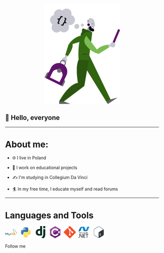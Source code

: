 
  
  
  <div align="center">
  <img src="Assets/NavyTheme-boy 1.png" width="250"/>
</div>

## :wave: Hello, everyone
  ---
  
# About me:

- :globe_with_meridians: I live in Poland

- :telescope: I work on educational projects

- :writing_hand: I'm studying in Collegium Da Vinci

- :surfer: In my free time, I educate myself and read forums

---

# Languages and Tools
  <img src="https://github.com/devicons/devicon/blob/master/icons/mysql/mysql-original-wordmark.svg" title="MySQL"  alt="MySQL" width="40" height="40"/>&nbsp;
  <img src="https://github.com/devicons/devicon/blob/master/icons/python/python-original.svg" title="Python" alt="Python" width="40" height="40"/>&nbsp;
  <img src="https://github.com/devicons/devicon/blob/master/icons/django/django-plain.svg" title="Dj" alt="Dj" width="40" height="40"/>&nbsp;
  <img src="https://github.com/devicons/devicon/blob/master/icons/csharp/csharp-original.svg" title="Csharp" alt="Scharp" width="40" height="40"/>&nbsp;
  <img src="https://github.com/devicons/devicon/blob/master/icons/git/git-original.svg" title="Git" alt="Git" width="40" height="40"/>&nbsp;
  <img src="https://github.com/devicons/devicon/blob/master/icons/dot-net/dot-net-original-wordmark.svg" title="dotNet" alt="DotNet" width="40" height="40"/>&nbsp;
  <img src="https://github.com/devicons/devicon/blob/master/icons/bash/bash-original.svg" title="Bash" alt="Bash" width="40" height="40"/>&nbsp;
  
</div>




Follow me


<img src="https://komarev.com/ghpvc/?username=vilka13-username&style=flat-square&color=blue" alt=""/>
